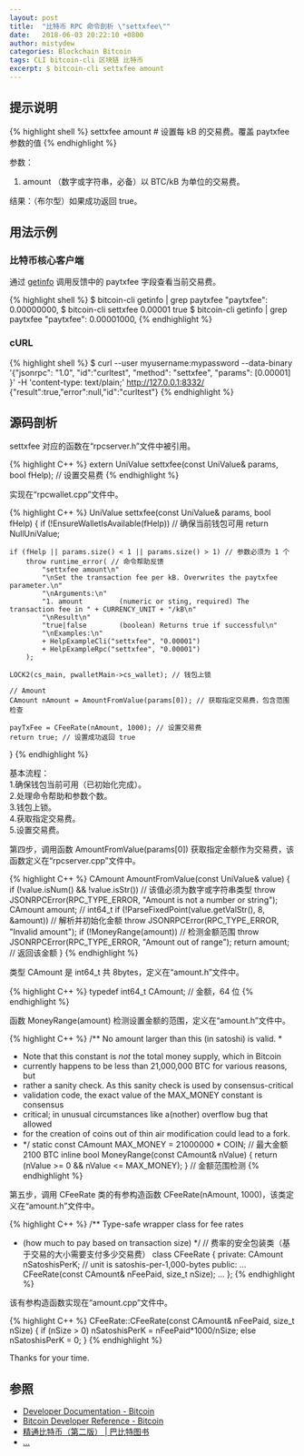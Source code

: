 ```yaml
---
layout: post
title:  "比特币 RPC 命令剖析 \"settxfee\""
date:   2018-06-03 20:22:10 +0800
author: mistydew
categories: Blockchain Bitcoin
tags: CLI bitcoin-cli 区块链 比特币
excerpt: $ bitcoin-cli settxfee amount
---
```

## 提示说明

{% highlight shell %}
settxfee amount # 设置每 kB 的交易费。覆盖 paytxfee 参数的值
{% endhighlight %}

参数：<br>
1. amount （数字或字符串，必备）以 BTC/kB 为单位的交易费。

结果：（布尔型）如果成功返回 true。

## 用法示例

### 比特币核心客户端

通过 [getinfo](/blog/2018/05/bitcoin-rpc-command-getinfo.html) 调用反馈中的 paytxfee 字段查看当前交易费。

{% highlight shell %}
$ bitcoin-cli getinfo | grep paytxfee
  "paytxfee": 0.00000000,
$ bitcoin-cli settxfee 0.00001
true
$ bitcoin-cli getinfo | grep paytxfee
  "paytxfee": 0.00001000,
{% endhighlight %}

### cURL

{% highlight shell %}
$ curl --user myusername:mypassword --data-binary '{"jsonrpc": "1.0", "id":"curltest", "method": "settxfee", "params": [0.00001] }' -H 'content-type: text/plain;' http://127.0.0.1:8332/
{"result":true,"error":null,"id":"curltest"}
{% endhighlight %}

## 源码剖析
settxfee 对应的函数在“rpcserver.h”文件中被引用。

{% highlight C++ %}
extern UniValue settxfee(const UniValue& params, bool fHelp); // 设置交易费
{% endhighlight %}

实现在“rpcwallet.cpp”文件中。

{% highlight C++ %}
UniValue settxfee(const UniValue& params, bool fHelp)
{
    if (!EnsureWalletIsAvailable(fHelp)) // 确保当前钱包可用
        return NullUniValue;
    
    if (fHelp || params.size() < 1 || params.size() > 1) // 参数必须为 1 个
        throw runtime_error( // 命令帮助反馈
            "settxfee amount\n"
            "\nSet the transaction fee per kB. Overwrites the paytxfee parameter.\n"
            "\nArguments:\n"
            "1. amount         (numeric or sting, required) The transaction fee in " + CURRENCY_UNIT + "/kB\n"
            "\nResult\n"
            "true|false        (boolean) Returns true if successful\n"
            "\nExamples:\n"
            + HelpExampleCli("settxfee", "0.00001")
            + HelpExampleRpc("settxfee", "0.00001")
        );

    LOCK2(cs_main, pwalletMain->cs_wallet); // 钱包上锁

    // Amount
    CAmount nAmount = AmountFromValue(params[0]); // 获取指定交易费，包含范围检查

    payTxFee = CFeeRate(nAmount, 1000); // 设置交易费
    return true; // 设置成功返回 true
}
{% endhighlight %}

基本流程：<br>
1.确保钱包当前可用（已初始化完成）。<br>
2.处理命令帮助和参数个数。<br>
3.钱包上锁。<br>
4.获取指定交易费。<br>
5.设置交易费。

第四步，调用函数 AmountFromValue(params[0]) 获取指定金额作为交易费，该函数定义在“rpcserver.cpp”文件中。

{% highlight C++ %}
CAmount AmountFromValue(const UniValue& value)
{
    if (!value.isNum() && !value.isStr()) // 该值必须为数字或字符串类型
        throw JSONRPCError(RPC_TYPE_ERROR, "Amount is not a number or string");
    CAmount amount; // int64_t
    if (!ParseFixedPoint(value.getValStr(), 8, &amount)) // 解析并初始化金额
        throw JSONRPCError(RPC_TYPE_ERROR, "Invalid amount");
    if (!MoneyRange(amount)) // 检测金额范围
        throw JSONRPCError(RPC_TYPE_ERROR, "Amount out of range");
    return amount; // 返回该金额
}
{% endhighlight %}

类型 CAmount 是 int64_t 共 8bytes，定义在“amount.h”文件中。

{% highlight C++ %}
typedef int64_t CAmount; // 金额，64 位
{% endhighlight %}

函数 MoneyRange(amount) 检测设置金额的范围，定义在“amount.h”文件中。

{% highlight C++ %}
/** No amount larger than this (in satoshi) is valid.
 *
 * Note that this constant is *not* the total money supply, which in Bitcoin
 * currently happens to be less than 21,000,000 BTC for various reasons, but
 * rather a sanity check. As this sanity check is used by consensus-critical
 * validation code, the exact value of the MAX_MONEY constant is consensus
 * critical; in unusual circumstances like a(nother) overflow bug that allowed
 * for the creation of coins out of thin air modification could lead to a fork.
 * */
static const CAmount MAX_MONEY = 21000000 * COIN; // 最大金额 2100 BTC
inline bool MoneyRange(const CAmount& nValue) { return (nValue >= 0 && nValue <= MAX_MONEY); } // 金额范围检测
{% endhighlight %}

第五步，调用 CFeeRate 类的有参构造函数 CFeeRate(nAmount, 1000)，该类定义在“amount.h”文件中。

{% highlight C++ %}
/** Type-safe wrapper class for fee rates
 * (how much to pay based on transaction size)
 */ // 费率的安全包装类（基于交易的大小需要支付多少交易费）
class CFeeRate
{
private:
    CAmount nSatoshisPerK; // unit is satoshis-per-1,000-bytes
public:
    ...
    CFeeRate(const CAmount& nFeePaid, size_t nSize);
    ...
};
{% endhighlight %}

该有参构造函数实现在“amount.cpp”文件中。

{% highlight C++ %}
CFeeRate::CFeeRate(const CAmount& nFeePaid, size_t nSize)
{
    if (nSize > 0)
        nSatoshisPerK = nFeePaid*1000/nSize;
    else
        nSatoshisPerK = 0;
}
{% endhighlight %}

Thanks for your time.

## 参照
* [Developer Documentation - Bitcoin](https://bitcoin.org/en/developer-documentation)
* [Bitcoin Developer Reference - Bitcoin](https://bitcoin.org/en/developer-reference#settxfee)
* [精通比特币（第二版） \| 巴比特图书](http://book.8btc.com/masterbitcoin2cn)
* [...](https://github.com/mistydew/blockchain)
